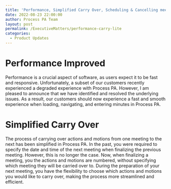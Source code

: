 ```yaml
---
title: 'Performance, Simplified Carry Over, Scheduling & Cancelling meetings, Lite mode and API Integration'
date: 2022-08-23 22:00:00
author: Process PA Team
layout: post
permalink: /ExecutiveMatters/performance-carry-lite
categories:
  - Product Updates
---
```


# Performance Improved

Performance is a crucial aspect of software, as users expect it to be fast and responsive. Unfortunately, a subset of our customers recently experienced a degraded experience with Process PA. However, I am pleased to announce that we have identified and resolved the underlying issues. As a result, our customers should now experience a fast and smooth experience when loading, navigating, and entering minutes in Process PA.

# Simplified Carry Over

The process of carrying over actions and motions from one meeting to the next has been simplified in Process PA. In the past, you were required to specify the date and time of the next meeting when finalizing the previous meeting. However, this is no longer the case. Now, when finalizing a meeting, you the actions and motions are numbered, without specifying which meeting they will be carried over to. During the preparation of your next meeting, you have the flexibility to choose which actions and motions you would like to carry over, making the process more streamlined and efficient.

